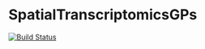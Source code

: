 # SpatialTranscriptomicsGPs

[![Build Status](https://github.com/tmichoel/SpatialTranscriptomicsGPs.jl/actions/workflows/CI.yml/badge.svg?branch=master)](https://github.com/tmichoel/SpatialTranscriptomicsGPs.jl/actions/workflows/CI.yml?query=branch%3Amaster)

